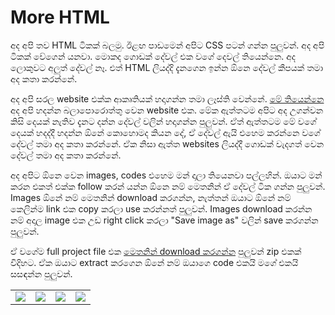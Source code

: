 # More HTML

අද අපි තව HTML ටිකක් බලමු. ඊළඟ පාඩමෙන් අපිට CSS පටන් ගන්න පුලුවන්. අද අපි ටිකක් වේගෙන් යනවා. මොකද ගොඩක් දේවල් එක වගේ දෙවල් තියෙන්නෙ. අද ලොකුවට අලුත් දේවල් නෑ. එත් HTML ලියද්දි දැනගෙන ඉන්න ඕනෙ දේවල් කීපයක් තමා අද කතා කරන්නේ. 

අද අපි සරල website එක්ක ආකෘතියක් හදාගන්න තමා ලෑස්ති වෙන්නේ. [මේ තියෙන්නෙ](https://thisismalindu.com/basicwebsite2.html) අද අපි හදන්න බලාපොරොත්තු වෙන website එක. මේක ඇත්තටම අපිට අද උගන්වන කිසි දෙයක් නැතිව දැනට දන්න දේවල් වලින් හදාගන්න පුලුවන්. ඒත් ඇත්තටම මේ වගේ දෙයක් හදද්දී හදන්න ඕනේ කොහොමද කියන දේ, ඒ දේවල් ඇයි එහෙම කරන්නෙ වගේ දේවල් තමා අද කතා කරන්නේ. ඒක නිසා ඇත්ත websites ලියද්දී ගොඩක් වැදගත් වෙන දේවල් තමා අද කතා කරන්නේ.

අද අපිට ඕනෙ වෙන images, codes එහෙම මන් දාලා තියෙනවා පල්ලහින්. ඔයාට මන් කරන එකත් එක්ක follow කරන් යන්න ඕනෙ නම් මෙතනින් ඒ දේවල් ටික ගන්න පුලුවන්. Images ඕනේ නම් මෙතනින් download කරගන්න, නැත්තන් ඔයාට ඕනේ නම් කෙලින්ම link එක copy කරලා use කරන්නත් පුලුවන්. Images download කරන්න නම් අදාල image එක උඩ right click කරලා "Save image as" වලින් save කරගන්න පුලුවන්.

ඒ වගේම full project file එක [මෙතනින් download කරගන්න](https://github.com/thisismalindu/basic-website-tutorial-webdev101/archive/refs/heads/html_only.zip) පුලුවන් zip එකක් විදිහට. ඒක ඔයාට extract කරගෙන ඕනේ නම් ඔයාගෙ code එකයි මගේ එකයි සසඳන්න පුලුවන්.

|||||
|---|---|---|---|
|![](https://thisismalindu.com/basicwebsite/images/website.png)|![](https://thisismalindu.com/basicwebsite/images/chess.png)|![](https://thisismalindu.com/basicwebsite/images/movies.png)|![](https://thisismalindu.com/basicwebsite/images/chat.png)|